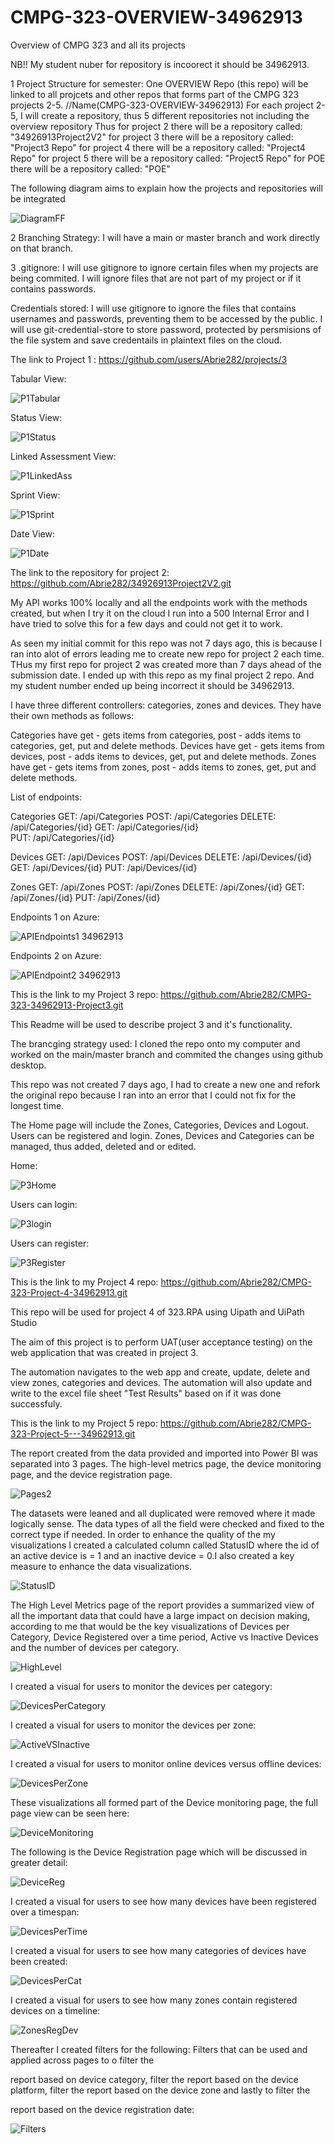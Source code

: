# CMPG-323-OVERVIEW-34962913
Overview of CMPG 323 and all its projects

NB!! My student nuber for repository is incoorect it should be 34962913.

1 Project Structure for semester:
One OVERVIEW Repo (this repo) will be linked to all projcets and other repos that forms part of the CMPG 323 projects 2-5. //Name(CMPG-323-OVERVIEW-34962913)
For each project 2-5, I will create a repository, thus 5 different repositories not including the overview repository
Thus for project 2 there will be a repository called:  "34926913Project2V2"
     for project 3 there will be a repository called:  "Project3 Repo"
     for project 4 there will be a repository called:  "Project4 Repo"
     for project 5 there will be a repository called:  "Project5 Repo"
     for POE there will be a repository called: "POE"
     
The following diagram aims to explain how the projects and repositories will be integrated

![DiagramFF](https://user-images.githubusercontent.com/84916225/202378442-34a3ba22-3d97-449b-a248-3c4f25504e06.png)

2 Branching Strategy:
I will have a main or master branch and work directly on that branch.

3 .gitignore: 
I will use gitignore to ignore certain files when my projects are being commited. 
I will ignore files that are not part of my project or if it contains passwords.


 Credentials stored: 
 I will use gitignore to ignore the files that contains usernames and passwords, preventing them to be accessed by the public. I will use git-credential-store to store  password, protected by persmisions of the file system and save credentails in plaintext files on the cloud.


The link to Project 1 : https://github.com/users/Abrie282/projects/3

Tabular View:

![P1Tabular](https://user-images.githubusercontent.com/84916225/202381253-682b81d2-a34c-42c3-9207-f6b0475c96fb.jpg)


Status View:

![P1Status](https://user-images.githubusercontent.com/84916225/202381549-99c26d68-b26c-4645-8173-e698d09dce8a.jpg)

Linked Assessment View:

![P1LinkedAss](https://user-images.githubusercontent.com/84916225/202381909-917474eb-7d5d-49d1-bcd4-4ff4f7fda917.jpg)

Sprint View:

![P1Sprint](https://user-images.githubusercontent.com/84916225/202382344-6037217c-df36-4f89-82f3-35576cb148e7.jpg)

Date View:

![P1Date](https://user-images.githubusercontent.com/84916225/202382633-3067e574-fa10-483c-a659-77d23193c7d1.jpg)


The link to the repository for project 2: https://github.com/Abrie282/34926913Project2V2.git


My API works 100% locally and all the endpoints work with the methods created, but when I try it on the cloud I run into a 500 Internal Error and I have tried to solve this for a few days and could not get it to work.

As seen my initial commit for this repo was not 7 days ago, this is because I ran into alot of errors leading me to create new repo for project 2 each time. THus my first repo for project 2 was created more than 7 days ahead of the submission date.
I ended up with this repo as my final project 2 repo. And my student number ended up being incorrect it should be 34962913.


I have three different controllers: categories, zones and devices. They have their own methods as follows:

Categories have get - gets items from categories, post - adds items to categories, get, put and delete methods.
Devices have get - gets items from devices, post - adds items to devices, get, put and delete methods.
Zones have get - gets items from zones, post - adds items to zones, get, put and delete methods.

List of endpoints: 

Categories GET:    /api/Categories
          POST:    /api/Categories
          DELETE:  /api/Categories/{id}
          GET:     /api/Categories/{id}  
          PUT:     /api/Categories/{id}
          
 Devices  GET:     /api/Devices
          POST:    /api/Devices
          DELETE:  /api/Devices/{id}
          GET:     /api/Devices/{id} 
          PUT:     /api/Devices/{id}
         
  Zones   GET:     /api/Zones
          POST:    /api/Zones
          DELETE:  /api/Zones/{id}
          GET:     /api/Zones/{id}
          PUT:     /api/Zones/{id}
          
Endpoints 1 on Azure:

![APIEndpoints1 34962913](https://user-images.githubusercontent.com/84916225/202383462-51e0b7e7-ad07-4da3-8fa0-3a394d17bb08.png)

Endpoints 2 on Azure:

![APIEndpoint2 34962913](https://user-images.githubusercontent.com/84916225/202383574-58db3ab2-6f71-4b7e-8434-1aa6bad0eae2.png)







This is the link to my Project 3 repo: https://github.com/Abrie282/CMPG-323-34962913-Project3.git


This Readme will be used to describe project 3 and it's functionality.

The brancging strategy used: I cloned the repo onto my computer and worked on the main/master branch and commited the changes using github desktop.

This repo was not created 7 days ago, I had to create a new one and refork the original repo because I ran into an error that I could not fix for the longest time.

The Home page will include the Zones, Categories, Devices and Logout. Users can be registered and login.
Zones, Devices and Categories can be managed, thus added, deleted and or edited.

Home: 

![P3Home](https://user-images.githubusercontent.com/84916225/202387356-e32a6717-5ec8-4b95-8d7d-959f7611ad7a.jpg)

Users can login:

![P3login](https://user-images.githubusercontent.com/84916225/202387725-d7dafc2d-5b27-4629-877c-a29c74a59149.jpg)

Users can register:

![P3Register](https://user-images.githubusercontent.com/84916225/202388025-07a063ce-5bac-44f6-8cd6-3735c270c68f.jpg)

This is the link to my Project 4 repo: https://github.com/Abrie282/CMPG-323-Project-4-34962913.git

This repo will be used for project 4 of 323.RPA using Uipath and UiPath Studio
 
 The aim of this project is to perform UAT(user acceptance testing) on the web application that was created in project 3.
 
 The automation navigates to the web app and create, update, delete and view zones, categories and devices.
 The automation will also update and write to the excel file sheet "Test Results" based on if it was done  successfuly.

This is the link to my Project 5 repo: https://github.com/Abrie282/CMPG-323-Project-5---34962913.git

The report created from the data provided and imported into Power BI was separated into 3 pages.
The high-level metrics page, the device monitoring page, and the device registration page.



![Pages2](https://user-images.githubusercontent.com/84916225/200821796-7ddc59f2-88cf-4c3f-9c59-6850bbb45529.png)


The datasets were leaned and all duplicated were removed where it made logically sense. The data types of all the field were checked and fixed to the correct type if needed. In order to enhance the quality of the my visualizations I created a calculated column called StatusID where the id of an active device is = 1 and an inactive device = 0.I also created a key measure to enhance the data visualizations.


![StatusID](https://user-images.githubusercontent.com/84916225/200823417-6d56f538-3083-47ee-9989-58e07548be58.png)



The High Level Metrics page of the report provides a summarized view of all the important data that could have a large impact on decision making, according to me that would be the key visualizations of Devices per Category, Device Registered over a time period, Active vs Inactive Devices and the number of devices per category.


![HighLevel](https://user-images.githubusercontent.com/84916225/200824665-faf2460a-b448-4946-a05a-f92db7ad8768.png)



I created a visual for users to monitor the devices per category:

![DevicesPerCategory](https://user-images.githubusercontent.com/84916225/200825923-c783c77a-1973-44d3-ad63-473f0959cdca.png)



I created a visual for users to monitor the devices per zone:


![ActiveVSInactive](https://user-images.githubusercontent.com/84916225/200826848-9ba4dd86-f248-44fb-a12b-12c7ba9a1653.png)





I created a visual for users to monitor online devices versus offline devices: 


![DevicesPerZone](https://user-images.githubusercontent.com/84916225/200826332-921d4e05-f563-4ba2-a135-2c30855ed9aa.png)



These visualizations all formed part of the Device monitoring page, the full page view can be seen here:


![DeviceMonitoring](https://user-images.githubusercontent.com/84916225/200827472-a2401656-65ea-4468-b815-627152bc90ed.png)


The following is the Device Registration page which will be discussed in greater detail:


![DeviceReg](https://user-images.githubusercontent.com/84916225/200827978-06f275bb-ee3a-4a8b-8e32-3f1ccecae9f7.png)

I created a visual for users to see how many devices have been registered over a timespan:

![DevicesPerTime](https://user-images.githubusercontent.com/84916225/200828535-b539ce1c-a639-4b0b-96bd-54fad825a60b.png)

I created a visual for users to see how many categories of devices have been created: 
 

![DevicesPerCat](https://user-images.githubusercontent.com/84916225/200829025-f06ac169-e8cb-4d32-825c-e32112d454cc.png)

I created a visual for users to see how many zones contain registered devices on a timeline: 

![ZonesRegDev](https://user-images.githubusercontent.com/84916225/200829543-35f45221-37fd-4796-85ef-036b320b28ca.png)



Thereafter I created filters for the following: Filters that can be used and applied across pages to o filter the 

report based on device category, filter the report based on the device platform, filter the report based on the device zone and lastly to filter the 

report based on the device registration date:



![Filters](https://user-images.githubusercontent.com/84916225/200830415-21ae66b1-0fbe-49b3-a4ae-2876feaeda0e.png)



